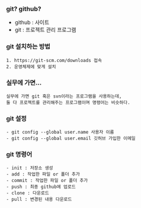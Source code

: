 ### git? github?
- github : 사이트
- git : 프로젝트 관리 프로그램

### git 설치하는 방법
    1. https://git-scm.com/downloads 접속
    2. 운영체제에 맞게 설치

### 실무에 가면...
    실무에 가면 git 혹은 svn이라는 프로그램을 사용하는데,
    둘 다 프로젝트를 관리해주는 프로그램이며 명령어는 비슷하다.

### git 설정
    - git config --global user.name 사용자 이름
    - git config --global user.email 깃허브 가입한 이메일 

### git 명령어
    - init : 저장소 생성
    - add : 작업한 파일 or 폴더 추가
    - commit : 작업한 파일 or 폴더 추가
    - push : 최종 github에 업로드
    - clone : 다운로드
    - pull : 변경된 내용 다운로드
